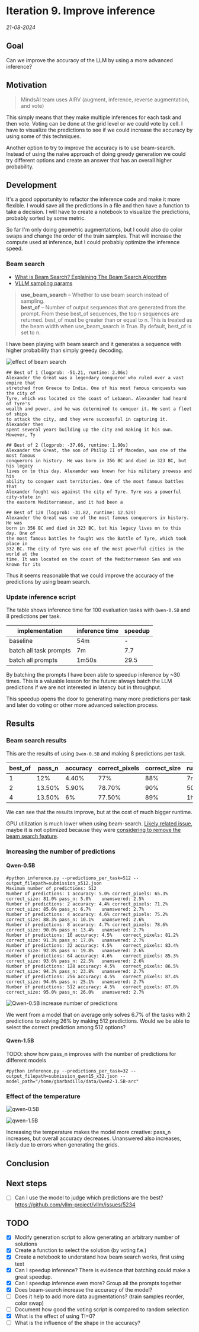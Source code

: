 # Iteration 9. Improve inference

_21-08-2024_

## Goal

Can we improve the accuracy of the LLM by using a more advanced inference?

## Motivation

> MindsAI team uses AIRV (augment, inference, reverse augmentation, and vote)

This simply means that they make multiple inferences for each task and then vote. Voting can be done
at the grid level or we could vote by cell. I have to visualize the predictions to see if we could
increase the accuracy by using some of this techniques.

Another option to try to improve the accuracy is to use beam-search. Instead of using the naive approach of doing greedy generation we could try different options and create an answer that has an overall higher probability.

## Development

It's a good opportunity to refactor the inference code and make it more flexible. I would save all the predictions
in a file and then have a function to take a decision. I will have to create a notebook to visualize the predictions, probably sorted by some metric.

So far I'm only doing geometric augmentations, but I could also do color swaps and change the order of the train samples. That will increase the compute used at inference, but I could probably optimize the inference speed.

### Beam search

- [What is Beam Search? Explaining The Beam Search Algorithm](https://www.width.ai/post/what-is-beam-search)
- [VLLM sampling params](https://docs.vllm.ai/en/latest/dev/sampling_params.html)

> **use_beam_search** – Whether to use beam search instead of sampling.  
> **best_of** – Number of output sequences that are generated from the prompt. From these best_of sequences, the top n sequences are returned. best_of must be greater than or equal to n. This is treated as the beam width when use_beam_search is True. By default, best_of is set to n.

I have been playing with beam search and it generates a sequence with higher probability than simply greedy decoding.

![effect of beam search](res/2024-08-22-16-11-40.png)

```
## Best of 1 (logprob: -51.21, runtime: 2.06s)
Alexander the Great was a legendary conqueror who ruled over a vast empire that
stretched from Greece to India. One of his most famous conquests was the city of
Tyre, which was located on the coast of Lebanon. Alexander had heard of Tyre's
wealth and power, and he was determined to conquer it. He sent a fleet of ships
to attack the city, and they were successful in capturing it. Alexander then
spent several years building up the city and making it his own. However, Ty

## Best of 2 (logprob: -37.66, runtime: 1.90s)
Alexander the Great, the son of Philip II of Macedon, was one of the most famous
conquerors in history. He was born in 356 BC and died in 323 BC, but his legacy
lives on to this day. Alexander was known for his military prowess and his
ability to conquer vast territories. One of the most famous battles that
Alexander fought was against the city of Tyre. Tyre was a powerful city-state in
the eastern Mediterranean, and it had been a

## Best of 128 (logprob: -31.82, runtime: 12.52s)
Alexander the Great was one of the most famous conquerors in history. He was
born in 356 BC and died in 323 BC, but his legacy lives on to this day. One of
the most famous battles he fought was the Battle of Tyre, which took place in
332 BC. The city of Tyre was one of the most powerful cities in the world at the
time. It was located on the coast of the Mediterranean Sea and was known for its
```

Thus it seems reasonable that we could improve the accuracy of the predictions by using beam search.

### Update inference script

The table shows inference time for 100 evaluation tasks with `Qwen-0.5B` and 8 predictions per task.

| implementation         | inference time | speedup |
|------------------------|----------------|---------|
| baseline               | 54m            | -       |
| batch all task prompts | 7m             | 7.7     |
| batch all prompts      | 1m50s          | 29.5    |

By batching the prompts I have been able to speedup inference by ~30 times. This is a valuable lesson for the future: always batch the LLM predictions if we are not interested in latency but in throughput.

This speedup opens the door to generating many more predictions per task and later do voting or other more advanced selection process.

## Results

### Beam search results

This are the results of using `Qwen-0.5B` and making 8 predictions per task.

| best_of | pass_n | accuracy | correct_pixels | correct_size | runtime |
|---------|--------|----------|----------------|--------------|---------|
| 1       | 12%    | 4.40%    | 77%            | 88%          | 7m      |
| 2       | 13.50% | 5.90%    | 78.70%         | 90%          | 50m     |
| 4       | 13.50% | 6%       | 77.50%         | 89%          | 1h30    |

We can see that the results improve, but at the cost of much bigger runtime.

GPU utilization is much lower when using beam-search. [Likely related issue](https://github.com/vllm-project/vllm/issues/1646),
maybe it is not optimized because they were [considering to remove the beam search feature](https://github.com/vllm-project/vllm/issues/6226).

### Increasing the number of predictions

#### Qwen-0.5B

```
#python inference.py --predictions_per_task=512 --output_filepath=submission_x512.json
Maximum number of predictions: 512
Number of predictions: 1 accuracy: 5.0%	correct_pixels: 65.3%	correct_size: 81.0%	pass_n: 5.0%	unanswered: 2.5%	
Number of predictions: 2 accuracy: 4.4%	correct_pixels: 71.2%	correct_size: 85.6%	pass_n: 6.7%	unanswered: 2.7%	
Number of predictions: 4 accuracy: 4.6%	correct_pixels: 75.2%	correct_size: 88.3%	pass_n: 10.1%	unanswered: 2.6%	
Number of predictions: 8 accuracy: 4.7%	correct_pixels: 78.6%	correct_size: 90.0%	pass_n: 13.4%	unanswered: 2.7%	
Number of predictions: 16 accuracy: 4.5%	correct_pixels: 81.2%	correct_size: 91.3%	pass_n: 17.0%	unanswered: 2.7%	
Number of predictions: 32 accuracy: 4.5%	correct_pixels: 83.4%	correct_size: 92.8%	pass_n: 19.8%	unanswered: 2.6%	
Number of predictions: 64 accuracy: 4.6%	correct_pixels: 85.3%	correct_size: 93.6%	pass_n: 22.5%	unanswered: 2.6%	
Number of predictions: 128 accuracy: 4.5%	correct_pixels: 86.5%	correct_size: 94.3%	pass_n: 23.8%	unanswered: 2.7%	
Number of predictions: 256 accuracy: 4.5%	correct_pixels: 87.4%	correct_size: 94.6%	pass_n: 25.1%	unanswered: 2.7%	
Number of predictions: 512 accuracy: 4.5%	correct_pixels: 87.8%	correct_size: 95.0%	pass_n: 26.0%	unanswered: 2.7%
```

![Qwen-0.5B increase number of predictions](res/2024-08-23-15-37-08.png)

We went from a model that on average only solves 6.7% of the tasks with 2 predictions to solving 26% by making 512 predictions. Would we be able to select the correct prediction among 512 options?

#### Qwen-1.5B

TODO: show how pass_n improves with the number of predictions for different models

```
#python inference.py --predictions_per_task=32 --output_filepath=submission_qwen15_x32.json --model_path="/home/gbarbadillo/data/Qwen2-1.5B-arc"
```

### Effect of the temperature

![qwen-0.5B](res/2024-08-24-07-22-32.png)

![qwen-1.5B](res/2024-08-24-07-22-47.png)

Increasing the temperature makes the model more creative: pass_n increases, but overall accuracy decreases. Unanswered also increases, likely due to errors when generating the grids.

## Conclusion

## Next steps

- [ ] Can I use the model to judge which predictions are the best? https://github.com/vllm-project/vllm/issues/5234

## TODO

- [x] Modify generation script to allow generating an arbitrary number of solutions
- [x] Create a function to select the solution (by voting f.e.)
- [x] Create a notebook to understand how beam search works, first using text
- [x] Can I speedup inference? There is evidence that batching could make a great speedup.
- [x] Can I speedup inference even more? Group all the prompts together
- [x] Does beam-search increase the accuracy of the model?
- [ ] Does it help to add more data augmentations? (train samples reorder, color swap)
- [ ] Document how good the voting script is compared to random selection
- [x] What is the effect of using T!=0?
- [ ] What is the influence of the shape in the accuracy?
